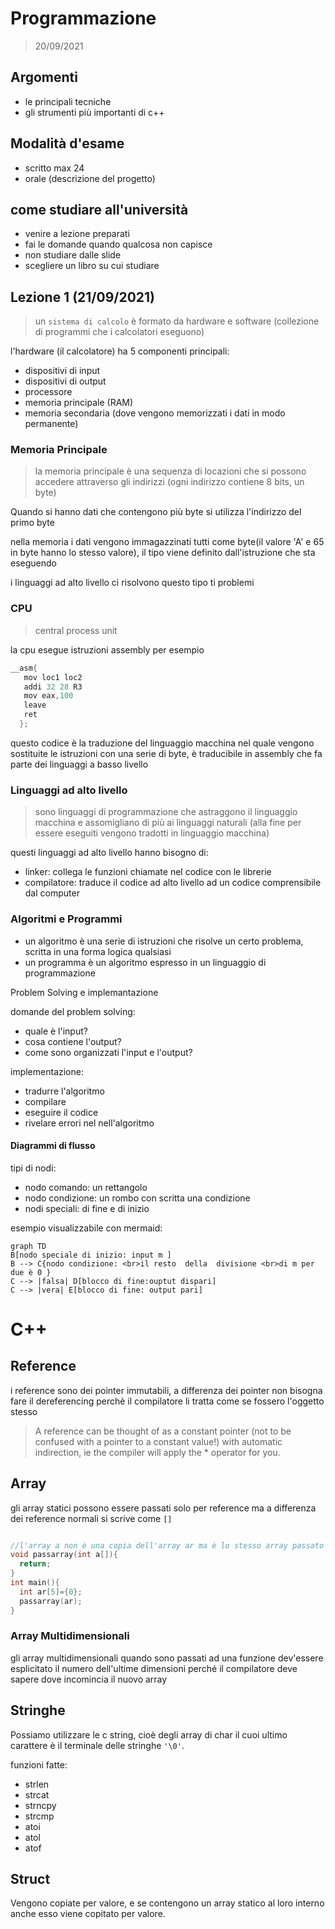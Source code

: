 # Programmazione

> 20/09/2021


## Argomenti 

- le principali tecniche
- gli strumenti più importanti di c++


## Modalità d'esame

- scritto max 24
- orale (descrizione del progetto)


## come studiare all'università

- venire a lezione preparati
- fai le domande quando qualcosa non capisce 
- non studiare dalle slide
- scegliere un libro su cui studiare

## Lezione 1 (21/09/2021)

> un `sistema di calcolo` è formato da hardware e software (collezione di programmi che i calcolatori eseguono)

l'hardware (il calcolatore) ha 5 componenti principali:
- dispositivi di input
- dispositivi di output
- processore
- memoria principale (RAM)
- memoria secondaria (dove vengono memorizzati i dati in modo permanente)

### Memoria Principale

> la memoria principale è una sequenza di locazioni che si possono accedere attraverso gli indirizzi (ogni indirizzo contiene 8 bits, un byte)

Quando si hanno dati che contengono più byte si utilizza l'indirizzo del primo byte

nella memoria i dati vengono immagazzinati tutti come byte(il valore 'A' e 65 in byte hanno lo stesso valore), il tipo viene definito dall'istruzione che sta eseguendo

i linguaggi ad alto livello ci risolvono questo tipo ti problemi


### CPU

> central process unit

la cpu esegue istruzioni assembly per esempio

```c++
__asm{
   mov loc1 loc2
   addi 32 28 R3
   mov eax,100
   leave
   ret
  };
```

questo codice è la traduzione del linguaggio macchina nel quale vengono sostituite le istruzioni con una serie di byte, è traducibile in assembly che fa parte dei linguaggi a basso livello

### Linguaggi ad alto livello

> sono linguaggi di programmazione che astraggono il linguaggio macchina e assomigliano di più ai linguaggi naturali (alla fine per essere eseguiti vengono tradotti in linguaggio macchina)


questi linguaggi ad alto livello hanno bisogno di:
- linker: collega le funzioni chiamate nel codice con le librerie 
- compilatore: traduce il codice ad alto livello ad un codice comprensibile dal computer

### Algoritmi e Programmi

- un algoritmo è una serie di istruzioni che risolve un certo problema, scritta in una forma logica qualsiasi
- un programma è un algoritmo espresso in un linguaggio di programmazione

Problem Solving e implemantazione

domande del problem solving:  
- quale è l'input?
- cosa contiene l'output?
- come sono organizzati l'input e l'output?

implementazione:  
- tradurre l'algoritmo
- compilare
- eseguire il codice
- rivelare errori nel nell'algoritmo


#### Diagrammi di flusso

tipi di nodi:  
- nodo comando: un rettangolo 
- nodo condizione: un rombo con scritta una condizione
- nodi speciali: di fine e di inizio

esempio visualizzabile con mermaid:

```mermaid
graph TD
B[nodo speciale di inizio: input m ]
B --> C{nodo condizione: <br>il resto  della  divisione <br>di m per  due è 0 }
C --> |falsa| D[blocco di fine:ouptut dispari]
C --> |vera| E[blocco di fine: output pari]
```

# C++


## Reference

i reference sono dei pointer immutabili, a differenza dei pointer non bisogna fare il dereferencing perchè il compilatore li tratta come se fossero l'oggetto stesso

> A reference can be thought of as a constant pointer (not to be confused with a pointer to a constant value!) with automatic indirection, ie the compiler will apply the * operator for you.



## Array

gli array statici possono essere passati solo per reference ma a differenza dei reference normali si scrive come `[]`

```c++

//l'array a non è una copia dell'array ar ma è lo stesso array passato per reference
void passarray(int a[]){
  return;
}
int main(){
  int ar[5]={0};
  passarray(ar);
}
```

### Array Multidimensionali

gli array multidimensionali quando sono passati ad una funzione dev'essere esplicitato il numero dell'ultime dimensioni perché il compilatore deve sapere dove incomincia il nuovo array

## Stringhe

Possiamo utilizzare le c string, cioè degli array di char il cuoi ultimo carattere è il terminale delle stringhe `'\0'`.

funzioni fatte:  
- strlen
- strcat
- strncpy
- strcmp
- atoi
- atol
- atof


## Struct

Vengono copiate per valore, e se contengono un array statico al loro interno anche esso viene copitato per valore.









